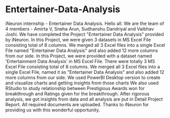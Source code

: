 # Entertainer-Data-Analysis
iNeuron internship - Entertainer Data Analysis.
Hello all. We are the team of 4 members -
Amirta V, Sneha Arun, Sudhanshu Dandriyal and Vaibhav Joshi.
We have completed the Project "Entertainer Data Analysis" provided by iNeuron. In this Project, we were given 3 datasets in MS Excel File consisting total of 8 columns. We merged all 3 Excel files into a single Excel File named "Entertainer Data Analysis" and also added 12 more columns from our side. In this Project, we were provided with a dataset named 'Entertainment Data Analysis' in MS Excel File. There were totally 3 MS Excel File consisting total of 8 columns. We merged all 3 Excel files into a single Excel File, named it as "Entertainer Data Analysis" and also added 12 more columns from our side.
We used PowerBI Desktop version to create and visualize charts and getting insights from those charts
We also used RStudio to study relationship between Prestigious Awards won for breakthrough and Ratings given for the breakthrough.
After rigorous analysis, we got insights from data and all analysis are put in Detail Project Report.
All required documents are uploaded.
Thanks to iNeuron for providing us with this wonderful opportunity.
